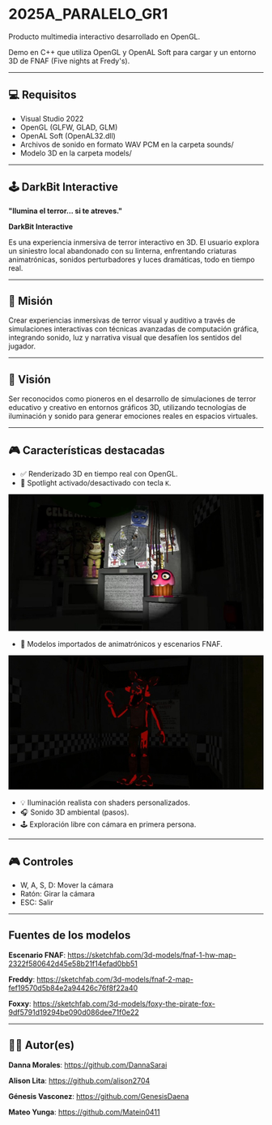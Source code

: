 # 2025A\_PARALELO\_GR1

Producto multimedia interactivo desarrollado en OpenGL.

Demo en C++ que utiliza OpenGL y OpenAL Soft para cargar y un entorno 3D de FNAF (Five nights at Fredy's).

---
## 💻 Requisitos

* Visual Studio 2022
*	OpenGL (GLFW, GLAD, GLM)
*	OpenAL Soft (OpenAL32.dll)
*	Archivos de sonido en formato WAV PCM en la carpeta sounds/
*	Modelo 3D en la carpeta models/
---

## 🕹️ DarkBit Interactive

**"Ilumina el terror... si te atreves."**

**DarkBit Interactive** 

Es una experiencia inmersiva de terror interactivo en 3D. El usuario explora un siniestro local abandonado con su linterna, enfrentando criaturas animatrónicas, sonidos perturbadores y luces dramáticas, todo en tiempo real.

---

## 🌠 Misión

Crear experiencias inmersivas de terror visual y auditivo a través de simulaciones interactivas con técnicas avanzadas de computación gráfica, integrando sonido, luz y narrativa visual que desafíen los sentidos del jugador.

---

## 🎯 Visión

Ser reconocidos como pioneros en el desarrollo de simulaciones de terror educativo y creativo en entornos gráficos 3D, utilizando tecnologías de iluminación y sonido para generar emociones reales en espacios virtuales.

---

## 🎮 Características destacadas

- ✅ Renderizado 3D en tiempo real con OpenGL.
- 🔦 Spotlight activado/desactivado con tecla `K`.

![alt text](assets/img2.jpeg)

- 👾 Modelos importados de animatrónicos y escenarios FNAF.

![alt text](assets/img1.jpeg)

- 💡 Iluminación realista con shaders personalizados.
- 🎧 Sonido 3D ambiental (pasos).
- 🕹️ Exploración libre con cámara en primera persona.

---

## 🎮 Controles

*	W, A, S, D: Mover la cámara
*	Ratón: Girar la cámara
*	ESC: Salir

---
## Fuentes de los modelos
**Escenario FNAF**: <https://sketchfab.com/3d-models/fnaf-1-hw-map-2322f580642d45e58b21f14efad0bb51>

**Freddy**: [<https://sketchfab.com/3d-models/fnaf-2-map-fef19570d5b84e2a94426c76f8f22a40>](https://sketchfab.com/3d-models/nightmarefredbear-five-nights-at-freddyshw-2b2462e7f0984837bc8d4d5c524619ee)

**Foxxy**: <https://sketchfab.com/3d-models/foxy-the-pirate-fox-9df5791d19294be090d086dee71f0e22>

---

## 🧑‍💻 Autor(es)

**Danna Morales**: <https://github.com/DannaSarai>  

**Alison Lita**: <https://github.com/alison2704>  

**Génesis Vasconez**: <https://github.com/GenesisDaena>  

**Mateo Yunga**: <https://github.com/Matein0411>


